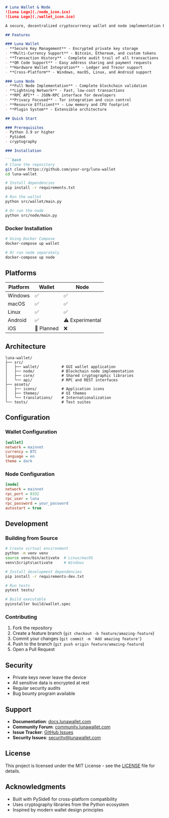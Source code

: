 ```markdown
# Luna Wallet & Node
![Luna Logo](./node_icon.ico)
![Luna Logo](./wallet_icon.ico)

A secure, decentralized cryptocurrency wallet and node implementation built with PySide6.

## Features

### Luna Wallet
- **Secure Key Management** - Encrypted private key storage
- **Multi-Currency Support** - Bitcoin, Ethereum, and custom tokens
- **Transaction History** - Complete audit trail of all transactions
- **QR Code Support** - Easy address sharing and payment requests
- **Hardware Wallet Integration** - Ledger and Trezor support
- **Cross-Platform** - Windows, macOS, Linux, and Android support

### Luna Node
- **Full Node Implementation** - Complete blockchain validation
- **Lightning Network** - Fast, low-cost transactions
- **RPC API** - JSON-RPC interface for developers
- **Privacy Focused** - Tor integration and coin control
- **Resource Efficient** - Low memory and CPU footprint
- **Plugin System** - Extensible architecture

## Quick Start

### Prerequisites
- Python 3.9 or higher
- PySide6
- cryptography

### Installation

```bash
# Clone the repository
git clone https://github.com/your-org/luna-wallet
cd luna-wallet

# Install dependencies
pip install -r requirements.txt

# Run the wallet
python src/wallet/main.py

# Or run the node
python src/node/main.py
```

### Docker Installation

```bash
# Using Docker Compose
docker-compose up wallet

# Or run node separately
docker-compose up node
```

## Platforms

| Platform | Wallet | Node |
|----------|--------|------|
| Windows | ✅ | ✅ |
| macOS | ✅ | ✅ |
| Linux | ✅ | ✅ |
| Android | ✅ | ⚠️ Experimental |
| iOS | 🔄 Planned | ❌ |

## Architecture

```
luna-wallet/
├── src/
│   ├── wallet/          # GUI wallet application
│   ├── node/            # Blockchain node implementation
│   ├── core/            # Shared cryptographic libraries
│   └── api/             # RPC and REST interfaces
├── assets/
│   ├── icons/           # Application icons
│   ├── themes/          # UI themes
│   └── translations/    # Internationalization
└── tests/               # Test suites
```

## Configuration

### Wallet Configuration
```ini
[wallet]
network = mainnet
currency = BTC
language = en
theme = dark
```

### Node Configuration
```ini
[node]
network = mainnet
rpc_port = 8332
rpc_user = luna
rpc_password = your_password
autostart = true
```

## Development

### Building from Source

```bash
# Create virtual environment
python -m venv venv
source venv/bin/activate  # Linux/macOS
venv\Scripts\activate     # Windows

# Install development dependencies
pip install -r requirements-dev.txt

# Run tests
pytest tests/

# Build executable
pyinstaller build/wallet.spec
```

### Contributing

1. Fork the repository
2. Create a feature branch (`git checkout -b feature/amazing-feature`)
3. Commit your changes (`git commit -m 'Add amazing feature'`)
4. Push to the branch (`git push origin feature/amazing-feature`)
5. Open a Pull Request

## Security

- Private keys never leave the device
- All sensitive data is encrypted at rest
- Regular security audits
- Bug bounty program available

## Support

- **Documentation**: [docs.lunawallet.com](https://docs.lunawallet.com)
- **Community Forum**: [community.lunawallet.com](https://community.lunawallet.com)
- **Issue Tracker**: [GitHub Issues](https://github.com/your-org/luna-wallet/issues)
- **Security Issues**: security@lunawallet.com

## License

This project is licensed under the MIT License - see the [LICENSE](LICENSE) file for details.

## Acknowledgments

- Built with PySide6 for cross-platform compatibility
- Uses cryptography libraries from the Python ecosystem
- Inspired by modern wallet design principles
```



